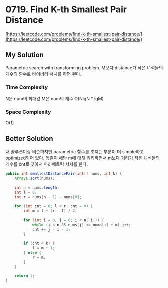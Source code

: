# 0719. Find K-th Smallest Pair Distance

[https://leetcode.com/problems/find-k-th-smallest-pair-distance/](https://leetcode.com/problems/find-k-th-smallest-pair-distance/)    

## My Solution
Parametric search with transforming problem. M보다 distance가 작은 녀석들의 개수의 함수로 바이너리 서치를 하면 된다.

### Time Complexity
N은 num의 최대값
M은 num의 개수
O(NlgN * lgM)
### Space Complexity
O(1)
## Better Solution
내 솔루션이랑 비슷하지만 parametric 함수를 조지는 부분이 더 simple하고 optimized되어 있다. 똑같이 해당 m에 대해 쿼리하면서 m보다 거리가 작은 녀석들의 개수를 cnt로 찾아서 파라메트릭 서치를 한다.
```java
public int smallestDistancePair(int[] nums, int k) {
    Arrays.sort(nums);
    
    int n = nums.length;
    int l = 0;
    int r = nums[n - 1] - nums[0];
    
    for (int cnt = 0; l < r; cnt = 0) {
        int m = l + (r - l) / 2;
        
        for (int i = 0, j = 0; i < n; i++) {
            while (j < n && nums[j] <= nums[i] + m) j++;
            cnt += j - i - 1;
        }
        
        if (cnt < k) {
            l = m + 1;
        } else {
            r = m;
        }
    }
    
    return l;
}
```